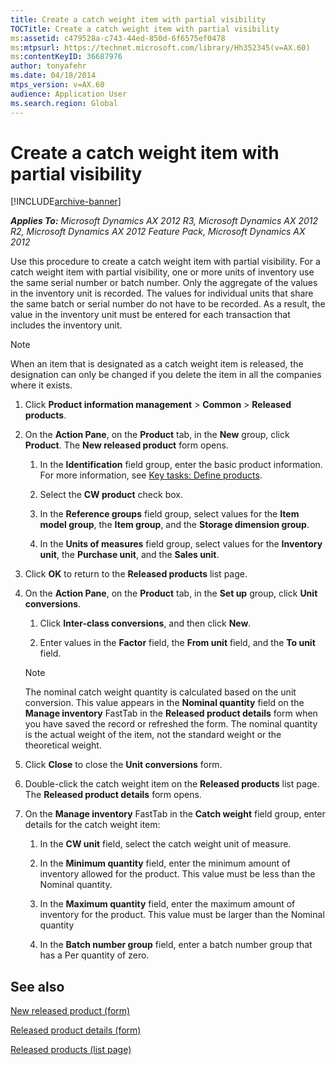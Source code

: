 ```yaml
---
title: Create a catch weight item with partial visibility
TOCTitle: Create a catch weight item with partial visibility
ms:assetid: c479528a-c743-44ed-850d-6f6575ef0478
ms:mtpsurl: https://technet.microsoft.com/library/Hh352345(v=AX.60)
ms:contentKeyID: 36687976
author: tonyafehr
ms.date: 04/18/2014
mtps_version: v=AX.60
audience: Application User
ms.search.region: Global
---
```


# Create a catch weight item with partial visibility 


[!INCLUDE[archive-banner](includes/archive-banner.md)]


_**Applies To:** Microsoft Dynamics AX 2012 R3, Microsoft Dynamics AX 2012 R2, Microsoft Dynamics AX 2012 Feature Pack, Microsoft Dynamics AX 2012_

Use this procedure to create a catch weight item with partial visibility. For a catch weight item with partial visibility, one or more units of inventory use the same serial number or batch number. Only the aggregate of the values in the inventory unit is recorded. The values for individual units that share the same batch or serial number do not have to be recorded. As a result, the value in the inventory unit must be entered for each transaction that includes the inventory unit.


> [!NOTE]
> <P>When an item that is designated as a catch weight item is released, the designation can only be changed if you delete the item in all the companies where it exists.</P>



1.  Click **Product information management** \> **Common** \> **Released products**.

2.  On the **Action Pane**, on the **Product** tab, in the **New** group, click **Product**. The **New released product** form opens.
    
    1.  In the **Identification** field group, enter the basic product information. For more information, see [Key tasks: Define products](key-tasks-define-products.md).
    
    2.  Select the **CW product** check box.
    
    3.  In the **Reference groups** field group, select values for the **Item model group**, the **Item group**, and the **Storage dimension group**.
    
    4.  In the **Units of measures** field group, select values for the **Inventory unit**, the **Purchase unit**, and the **Sales unit**.

3.  Click **OK** to return to the **Released products** list page.

4.  On the **Action Pane**, on the **Product** tab, in the **Set up** group, click **Unit conversions**.
    
    1.  Click **Inter-class conversions**, and then click **New**.
    
    2.  Enter values in the **Factor** field, the **From unit** field, and the **To unit** field.
    

    > [!NOTE]
    > <P>The nominal catch weight quantity is calculated based on the unit conversion. This value appears in the <STRONG>Nominal quantity</STRONG> field on the <STRONG>Manage inventory</STRONG> FastTab in the <STRONG>Released product details</STRONG> form when you have saved the record or refreshed the form. The nominal quantity is the actual weight of the item, not the standard weight or the theoretical weight.</P>



5.  Click **Close** to close the **Unit conversions** form.

6.  Double-click the catch weight item on the **Released products** list page. The **Released product details** form opens.

7.  On the **Manage inventory** FastTab in the **Catch weight** field group, enter details for the catch weight item:
    
    1.  In the **CW unit** field, select the catch weight unit of measure.
    
    2.  In the **Minimum quantity** field, enter the minimum amount of inventory allowed for the product. This value must be less than the Nominal quantity.
    
    3.  In the **Maximum quantity** field, enter the maximum amount of inventory for the product. This value must be larger than the Nominal quantity
    
    4.  In the **Batch number group** field, enter a batch number group that has a Per quantity of zero.

## See also

[New released product (form)](https://technet.microsoft.com/library/hh597284\(v=ax.60\))

[Released product details (form)](https://technet.microsoft.com/library/aa615563\(v=ax.60\))

[Released products (list page)](https://technet.microsoft.com/library/hh597154\(v=ax.60\))

  


